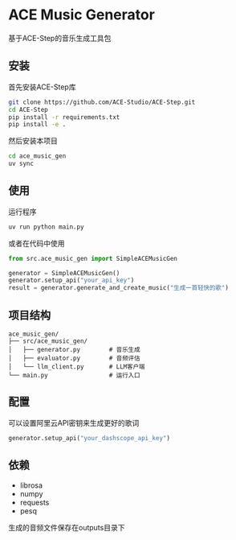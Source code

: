 # ACE Music Generator

基于ACE-Step的音乐生成工具包

## 安装

首先安装ACE-Step库

```bash
git clone https://github.com/ACE-Studio/ACE-Step.git
cd ACE-Step
pip install -r requirements.txt
pip install -e .
```

然后安装本项目

```bash
cd ace_music_gen
uv sync
```

## 使用

运行程序

```bash
uv run python main.py
```

或者在代码中使用

```python
from src.ace_music_gen import SimpleACEMusicGen

generator = SimpleACEMusicGen()
generator.setup_api("your_api_key")
result = generator.generate_and_create_music("生成一首轻快的歌")
```

## 项目结构

```
ace_music_gen/
├── src/ace_music_gen/
│   ├── generator.py        # 音乐生成
│   ├── evaluator.py        # 音频评估
│   └── llm_client.py       # LLM客户端
└── main.py                 # 运行入口
```

## 配置

可以设置阿里云API密钥来生成更好的歌词

```python
generator.setup_api("your_dashscope_api_key")
```

## 依赖

- librosa
- numpy
- requests
- pesq

生成的音频文件保存在outputs目录下